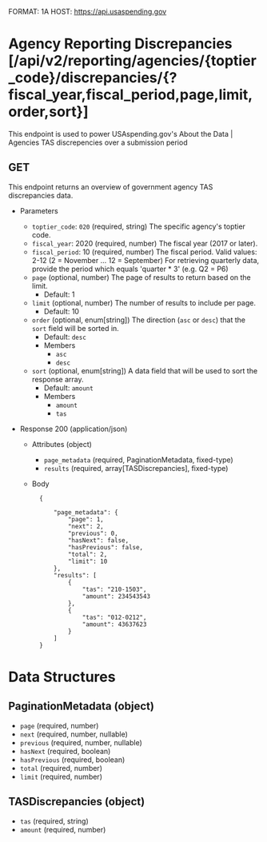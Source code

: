 FORMAT: 1A
HOST: https://api.usaspending.gov

# Agency Reporting Discrepancies [/api/v2/reporting/agencies/{toptier_code}/discrepancies/{?fiscal_year,fiscal_period,page,limit,order,sort}]

This endpoint is used to power USAspending.gov's About the Data \| Agencies TAS discrepencies over a submission period

## GET

This endpoint returns an overview of government agency TAS discrepancies data.

+ Parameters
    + `toptier_code`: `020` (required, string)
        The specific agency's toptier code.
    + `fiscal_year`: 2020 (required, number)
        The fiscal year (2017 or later).
    + `fiscal_period`: 10 (required, number)
        The fiscal period. Valid values: 2-12 (2 = November ... 12 = September)
        For retrieving quarterly data, provide the period which equals 'quarter * 3' (e.g. Q2 = P6)
    + `page` (optional, number)
        The page of results to return based on the limit.
        + Default: 1
    + `limit` (optional, number)
        The number of results to include per page.
        + Default: 10
    + `order` (optional, enum[string])
        The direction (`asc` or `desc`) that the `sort` field will be sorted in.
        + Default: `desc`
        + Members
            + `asc`
            + `desc`
    + `sort` (optional, enum[string])
        A data field that will be used to sort the response array.
        + Default: `amount`
        + Members
            + `amount`
            + `tas`

+ Response 200 (application/json)

    + Attributes (object)
        + `page_metadata` (required, PaginationMetadata, fixed-type)
        + `results` (required, array[TASDiscrepancies], fixed-type)
    + Body

            {

                "page_metadata": {
                    "page": 1,
                    "next": 2,
                    "previous": 0,
                    "hasNext": false,
                    "hasPrevious": false,
                    "total": 2,
                    "limit": 10
                },
                "results": [
                    {
                        "tas": "210-1503",
                        "amount": 234543543
                    },
                    {
                        "tas": "012-0212",
                        "amount": 43637623
                    }
                ]
            }

# Data Structures

## PaginationMetadata (object)
+ `page` (required, number)
+ `next` (required, number, nullable)
+ `previous` (required, number, nullable)
+ `hasNext` (required, boolean)
+ `hasPrevious` (required, boolean)
+ `total` (required, number)
+ `limit` (required, number)

## TASDiscrepancies (object)
+ `tas` (required, string)
+ `amount` (required, number)
